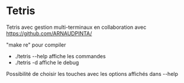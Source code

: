 # Tetris

Tetris avec gestion multi-terminaux en collaboration avec https://github.com/ARNAUDPINTA/

"make re" pour compiler

   - ./tetris --help             affiche les commandes
   - ./tetris -d                 affiche le debug

Possibilité de choisir les touches avec les options affichés dans --help
